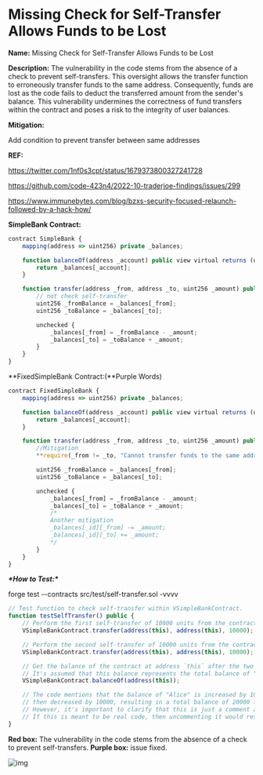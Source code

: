 # Missing Check for Self-Transfer Allows Funds to be Lost

**Name:** Missing Check for Self-Transfer Allows Funds to be Lost

**Description:** The vulnerability in the code stems from the absence of a check to prevent self-transfers. This oversight allows the transfer function to erroneously transfer funds to the same address. Consequently, funds are lost as the code fails to deduct the transferred amount from the sender's balance. This vulnerability undermines the correctness of fund transfers within the contract and poses a risk to the integrity of user balances.

**Mitigation:**

Add condition to prevent transfer between same addresses

**REF:**

https://twitter.com/1nf0s3cpt/status/1679373800327241728

https://github.com/code-423n4/2022-10-traderjoe-findings/issues/299

https://www.immunebytes.com/blog/bzxs-security-focused-relaunch-followed-by-a-hack-how/

**SimpleBank Contract:**

```jsx
contract SimpleBank {
    mapping(address => uint256) private _balances;

    function balanceOf(address _account) public view virtual returns (uint256) {
        return _balances[_account];
    }

    function transfer(address _from, address _to, uint256 _amount) public {
        // not check self-transfer
        uint256 _fromBalance = _balances[_from];
        uint256 _toBalance = _balances[_to];

        unchecked {
            _balances[_from] = _fromBalance - _amount;
            _balances[_to] = _toBalance + _amount;
        }
    }
}
```

**FixedSimpleBank Contract:(**Purple Words)

```jsx
contract FixedSimpleBank {
    mapping(address => uint256) private _balances;

    function balanceOf(address _account) public view virtual returns (uint256) {
        return _balances[_account];
    }

    function transfer(address _from, address _to, uint256 _amount) public {
        //Mitigation
        **require(_from != _to, "Cannot transfer funds to the same address.");**

        uint256 _fromBalance = _balances[_from];
        uint256 _toBalance = _balances[_to];

        unchecked {
            _balances[_from] = _fromBalance - _amount;
            _balances[_to] = _toBalance + _amount;
            /*
            Another mitigation
            _balances[_id][_from] -= _amount;
            _balances[_id][_to] += _amount;
            */
        }
    }
}
```

***\*How to Test:\****

forge test --contracts src/test/self-transfer.sol -vvvv

```jsx
// Test function to check self-transfer within VSimpleBankContract.
function testSelfTransfer() public {
    // Perform the first self-transfer of 10000 units from the contract to itself.
    VSimpleBankContract.transfer(address(this), address(this), 10000);

    // Perform the second self-transfer of 10000 units from the contract to itself.
    VSimpleBankContract.transfer(address(this), address(this), 10000);

    // Get the balance of the contract at address `this` after the two transfers.
    // It's assumed that this balance represents the total balance of "Alice."
    VSimpleBankContract.balanceOf(address(this));

    // The code mentions that the balance of "Alice" is increased by 10000,
    // then decreased by 10000, resulting in a total balance of 20000 for "Alice."
    // However, it's important to clarify that this is just a comment and not actual code execution.
    // If this is meant to be real code, then uncommenting it would result in the calculations.
}
```

**Red box:** The vulnerability in the code stems from the absence of a check to prevent self-transfers. **Purple box:** issue fixed.

![img](https://web3sec.notion.site/image/https%3A%2F%2Fs3-us-west-2.amazonaws.com%2Fsecure.notion-static.com%2Fc5af0213-401d-43e9-aa06-fc457ac0dc40%2FUntitled.png?table=block&id=08376c60-c818-47ca-9da1-fcfafdb5f707&spaceId=369b5001-5511-4fe6-a099-48af1d841f20&width=2000&userId=&cache=v2)